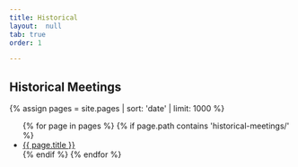 ```yaml
---
title: Historical
layout:  null
tab: true
order: 1

---
```


## Historical Meetings

{% assign pages = site.pages | sort: 'date' | limit: 1000 %}
<ul>
{% for page in pages %}
 {% if page.path contains 'historical-meetings/' %}
 <li><a href='/www-board{{ page.url }}'>{{ page.title }}</a></li>
 {% endif %}
{% endfor %}
</ul>
